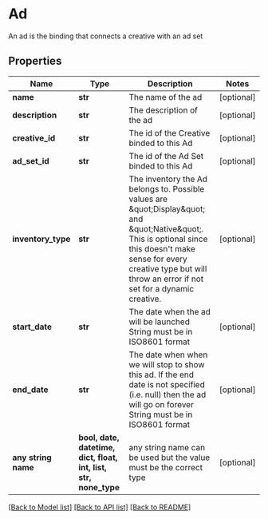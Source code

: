 # Ad

An ad is the binding that connects a creative with an ad set

## Properties
Name | Type | Description | Notes
------------ | ------------- | ------------- | -------------
**name** | **str** | The name of the ad | [optional] 
**description** | **str** | The description of the ad | [optional] 
**creative_id** | **str** | The id of the Creative binded to this Ad | [optional] 
**ad_set_id** | **str** | The id of the Ad Set binded to this Ad | [optional] 
**inventory_type** | **str** | The inventory the Ad belongs to. Possible values are \&quot;Display\&quot; and \&quot;Native\&quot;. This is optional since this doesn&#39;t make sense for every creative type but will throw an error if not set for a dynamic creative. | [optional] 
**start_date** | **str** | The date when the ad will be launched  String must be in ISO8601 format | [optional] 
**end_date** | **str** | The date when when we will stop to show this ad. If the end date is not specified (i.e. null) then the ad will go on forever  String must be in ISO8601 format | [optional] 
**any string name** | **bool, date, datetime, dict, float, int, list, str, none_type** | any string name can be used but the value must be the correct type | [optional]

[[Back to Model list]](../README.md#documentation-for-models) [[Back to API list]](../README.md#documentation-for-api-endpoints) [[Back to README]](../README.md)


